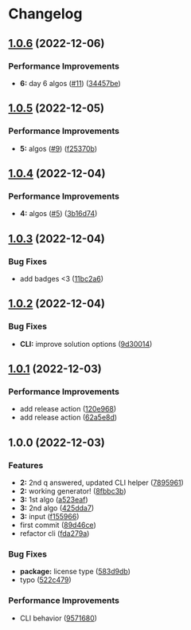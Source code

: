 # Changelog

## [1.0.6](https://github.com/followynne/advent-code-2022/compare/v1.0.5...v1.0.6) (2022-12-06)


### Performance Improvements

* **6:** day 6 algos ([#11](https://github.com/followynne/advent-code-2022/issues/11)) ([34457be](https://github.com/followynne/advent-code-2022/commit/34457bec55ac5d598c52dfcaca75f0c05227fde7))

## [1.0.5](https://github.com/followynne/advent-code-2022/compare/v1.0.4...v1.0.5) (2022-12-05)


### Performance Improvements

* **5:** algos ([#9](https://github.com/followynne/advent-code-2022/issues/9)) ([f25370b](https://github.com/followynne/advent-code-2022/commit/f25370b143950871857695c257ce10efd4770f75))

## [1.0.4](https://github.com/followynne/advent-code-2022/compare/v1.0.3...v1.0.4) (2022-12-04)


### Performance Improvements

* **4:** algos ([#5](https://github.com/followynne/advent-code-2022/issues/5)) ([3b16d74](https://github.com/followynne/advent-code-2022/commit/3b16d7432b0abd9ac4f8ed3acdd6855bc970958c))

## [1.0.3](https://github.com/followynne/advent-code-2022/compare/v1.0.2...v1.0.3) (2022-12-04)


### Bug Fixes

* add badges &lt;3 ([11bc2a6](https://github.com/followynne/advent-code-2022/commit/11bc2a67e256eb5e781d5f093955e7df8697d81b))

## [1.0.2](https://github.com/followynne/advent-code-2022/compare/v1.0.1...v1.0.2) (2022-12-04)


### Bug Fixes

* **CLI:** improve solution options ([9d30014](https://github.com/followynne/advent-code-2022/commit/9d3001450c30a8caaac34566e8f3b7dd8fb25f78))

## [1.0.1](https://github.com/followynne/advent-code-2022/compare/v1.0.0...v1.0.1) (2022-12-03)


### Performance Improvements

* add release action ([120e968](https://github.com/followynne/advent-code-2022/commit/120e96872731e13f014a71d4e9e4b31011fc8686))
* add release action ([62a5e8d](https://github.com/followynne/advent-code-2022/commit/62a5e8d217c3ad2c871dae3db7e106560e8dc8e2))

## 1.0.0 (2022-12-03)


### Features

* **2:** 2nd q answered, updated CLI helper ([7895961](https://github.com/followynne/advent-code-2022/commit/78959612318ee2cd0f9a305bea0511fdf079165a))
* **2:** working generator! ([8fbbc3b](https://github.com/followynne/advent-code-2022/commit/8fbbc3b552df59c570e197d1e09efc9c45dd0d34))
* **3:** 1st algo ([a523eaf](https://github.com/followynne/advent-code-2022/commit/a523eafd67af6b9396565bc792c86b79b6efdf43))
* **3:** 2nd algo ([425dda7](https://github.com/followynne/advent-code-2022/commit/425dda7e5570f7eb34eb641101bbbde1996d208f))
* **3:** input ([f155966](https://github.com/followynne/advent-code-2022/commit/f155966042bdafebb6b42445c8e1cc5f0e078690))
* first commit ([89d46ce](https://github.com/followynne/advent-code-2022/commit/89d46ce86d2c4546ddd0702020701fa285b989b0))
* refactor cli ([fda279a](https://github.com/followynne/advent-code-2022/commit/fda279aa7721c476cb4da79c6b2c2da436204245))


### Bug Fixes

* **package:** license type ([583d9db](https://github.com/followynne/advent-code-2022/commit/583d9db3cb4b89ef8a736506bf3653b200baf4b6))
* typo ([522c479](https://github.com/followynne/advent-code-2022/commit/522c4793702e049b99aba112706d12f419e45f8d))


### Performance Improvements

* CLI behavior ([9571680](https://github.com/followynne/advent-code-2022/commit/9571680796cfb0f80aa020759e2525fe19af34b2))
